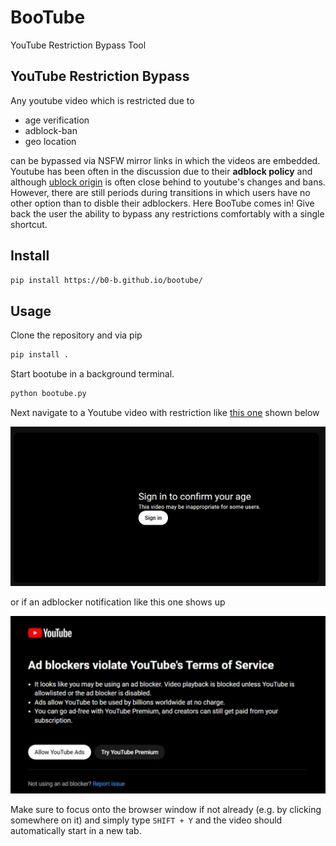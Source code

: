 # BooTube

YouTube Restriction Bypass Tool

## YouTube Restriction Bypass

Any youtube video which is restricted due to 

- age verification
- adblock-ban
- geo location

can be bypassed via NSFW mirror links in which the videos are embedded. 
Youtube has been often in the discussion due to their **adblock policy** and although [ublock origin](https://github.com/gorhill/uBlock) is often close behind to youtube's changes and bans. However, there are still periods during transitions in which users have no other option than to disble their adblockers. Here BooTube comes in! Give back the user the ability to bypass any restrictions comfortably with a single shortcut.

## Install

```bash
pip install https://b0-b.github.io/bootube/
```

## Usage
Clone the repository and via pip

```bash
pip install .
```

Start bootube in a background terminal.

```python
python bootube.py
```

Next navigate to a Youtube video with restriction like [this one](https://www.youtube.com/watch?v=IzociekIWRA&list=PLWXebDcwBu-x6RNQWKhYwNwOQmMvadExf&index=2) shown below

<img src="demo_age.PNG">

or if an adblocker notification like this one shows up

<img src="demo_adblock.PNG">

Make sure to focus onto the browser window if not already (e.g. by clicking somewhere on it) and simply type ``SHIFT + Y`` and the video should automatically start in a new tab.